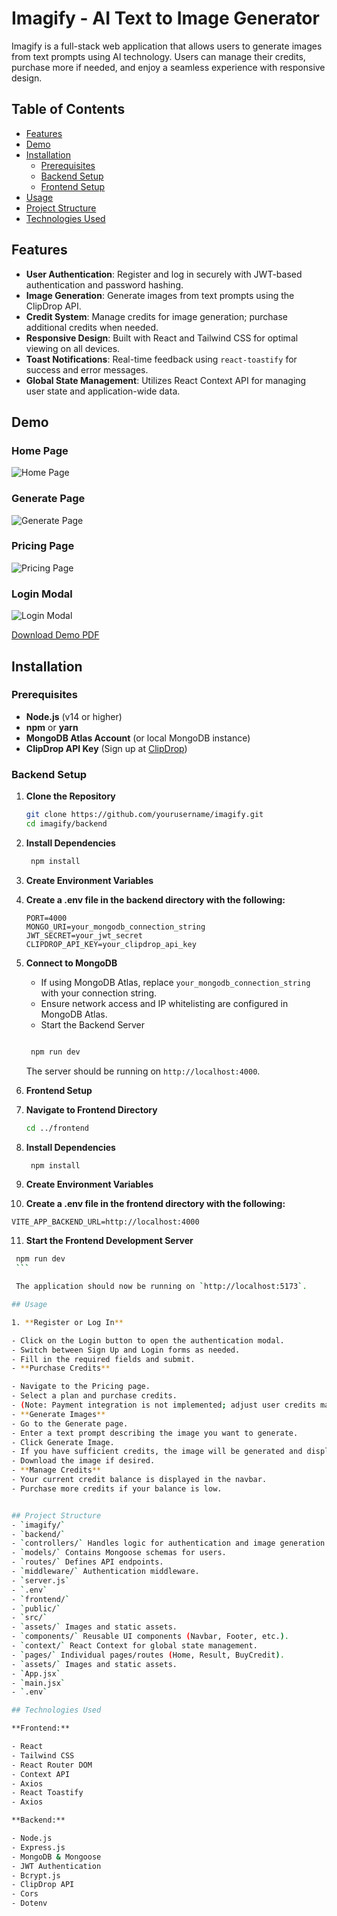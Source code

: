 # Imagify - AI Text to Image Generator

Imagify is a full-stack web application that allows users to generate images from text prompts using AI technology. Users can manage their credits, purchase more if needed, and enjoy a seamless experience with responsive design.

## Table of Contents

- [Features](#features)
- [Demo](#demo)
- [Installation](#installation)
    - [Prerequisites](#prerequisites)
    - [Backend Setup](#backend-setup)
    - [Frontend Setup](#frontend-setup)
- [Usage](#usage)
- [Project Structure](#project-structure)
- [Technologies Used](#technologies-used)

## Features

- **User Authentication**: Register and log in securely with JWT-based authentication and password hashing.
- **Image Generation**: Generate images from text prompts using the ClipDrop API.
- **Credit System**: Manage credits for image generation; purchase additional credits when needed.
- **Responsive Design**: Built with React and Tailwind CSS for optimal viewing on all devices.
- **Toast Notifications**: Real-time feedback using `react-toastify` for success and error messages.
- **Global State Management**: Utilizes React Context API for managing user state and application-wide data.

## Demo

### Home Page 
![Home Page](imagify-home.png)

### Generate Page 
![Generate Page](Imagify-generate.png)

### Pricing Page
![Pricing Page](Imagify-pricing.png)

### Login Modal 
![Login Modal](Imagify-login.png)

[Download Demo PDF](Imagify%20UI.pdf) 
## Installation

### Prerequisites

- **Node.js** (v14 or higher)
- **npm** or **yarn**
- **MongoDB Atlas Account** (or local MongoDB instance)
- **ClipDrop API Key** (Sign up at [ClipDrop](https://clipdrop.co/))

### Backend Setup

1. **Clone the Repository**

   ```bash
   git clone https://github.com/yourusername/imagify.git
   cd imagify/backend
   

2. **Install Dependencies**

   ```bash
    npm install
    ```
3. **Create Environment Variables**
4. **Create a .env file in the backend directory with the following:**

   ```env
   PORT=4000
   MONGO_URI=your_mongodb_connection_string
   JWT_SECRET=your_jwt_secret
   CLIPDROP_API_KEY=your_clipdrop_api_key
   ```
   
5. **Connect to MongoDB**

   - If using MongoDB Atlas, replace `your_mongodb_connection_string` with your connection string.
   - Ensure network access and IP whitelisting are configured in MongoDB Atlas.
   - Start the Backend Server

   ```bash
   
    npm run dev
    ```
   
    The server should be running on `http://localhost:4000`.
6. **Frontend Setup**
7. **Navigate to Frontend Directory**

   ```bash
   cd ../frontend
   ```
   
8. **Install Dependencies**

   ```bash
    npm install
    ```
9. **Create Environment Variables**
10. **Create a .env file in the frontend directory with the following:**

   ```env
   VITE_APP_BACKEND_URL=http://localhost:4000
   ```
   
11. **Start the Frontend Development Server**

   ```bash
    npm run dev
    ```
   
    The application should now be running on `http://localhost:5173`.

## Usage

1. **Register or Log In**

   - Click on the Login button to open the authentication modal.
   - Switch between Sign Up and Login forms as needed.
   - Fill in the required fields and submit.
- **Purchase Credits**

   - Navigate to the Pricing page.
   - Select a plan and purchase credits.
   - (Note: Payment integration is not implemented; adjust user credits manually in the database for testing.)
   - **Generate Images**
   - Go to the Generate page.
   - Enter a text prompt describing the image you want to generate.
   - Click Generate Image.
   - If you have sufficient credits, the image will be generated and displayed.
   - Download the image if desired.
   - **Manage Credits**
   - Your current credit balance is displayed in the navbar.
   - Purchase more credits if your balance is low.


## Project Structure
  - `imagify/`
  - `backend/`
  - `controllers/` Handles logic for authentication and image generation.
  - `models/` Contains Mongoose schemas for users.
  - `routes/` Defines API endpoints.
  - `middleware/` Authentication middleware.
  - `server.js`
  - `.env`
  - `frontend/`
  - `public/`
  - `src/`
  - `assets/` Images and static assets.
  - `components/` Reusable UI components (Navbar, Footer, etc.).
  - `context/` React Context for global state management.
  - `pages/` Individual pages/routes (Home, Result, BuyCredit).
  - `assets/` Images and static assets.
  - `App.jsx`
  - `main.jsx`
  - `.env`

## Technologies Used

**Frontend:**

- React
- Tailwind CSS
- React Router DOM
- Context API
- Axios
- React Toastify
- Axios

**Backend:**

- Node.js
- Express.js
- MongoDB & Mongoose
- JWT Authentication
- Bcrypt.js
- ClipDrop API
- Cors
- Dotenv